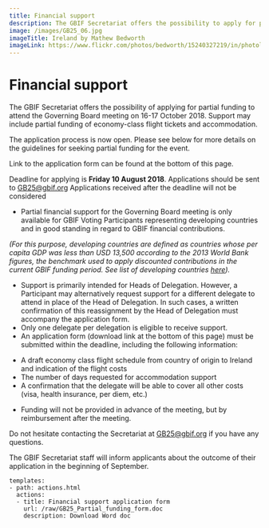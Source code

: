 ```yaml
---
title: Financial support
description: The GBIF Secretariat offers the possibility to apply for partial funding to attend the Governing Board meeting.
image: /images/GB25_06.jpg
imageTitle: Ireland by Mathew Bedworth
imageLink: https://www.flickr.com/photos/bedworth/15240327219/in/photolist-pdJEjp-qMcrvc-dBJQPJ-Hegir-gFEToX-f5tq72-q8qfUR-911PZH-pitiLp-f3zPit-r4Bbnz-nJ945k-E5Xvx-4YUS27-pdKKi8-g5P7LH-hG1RJN-5pRhYN-dBDrrx-8io3de-pdJAS4-f3Q32s-dUfnAU-6h5Vwh-5EVnhk-sfLfww-rEzrH1-WY1Y-JbyAT1-pRGSvj-E8mXr-gTJYLm-dUfnCW-qr9RWe-pdKJK4-XFApKW-3q1ECe-Wu29T3-gJoGcd-q7NgMz-qvL538-gTKh61-f3Q2Sb-gfNmMD-5uGYsa-gmqr7E-rQXUut-pAxC4r-nNH7rA-dR8QHo
---
```


# Financial support

The GBIF Secretariat offers the possibility of applying for partial funding to attend the Governing Board meeting on 16-17 October 2018. Support may include partial funding of economy-class flight tickets and accommodation. 

The application process is now open. Please see below for more details on the guidelines for seeking partial funding for the event. 

Link to the application form can be found at the bottom of this page. 

Deadline for applying is **Friday 10 August 2018**. Applications should be sent to [GB25@gbif.org](mailto:GB25@gbif.org)
Applications received after the deadline will not be considered

-	Partial financial support for the Governing Board meeting is only available for GBIF Voting Participants representing developing countries and in good standing in regard to GBIF financial contributions. 


*(For this purpose, developing countries are defined as countries whose per capita GDP was less than USD 13,500 according to the 2013 World Bank figures, the benchmark used to apply discounted contributions in the current GBIF funding period. See list of developing countries [here](https://gb25.gbif.org/raw/GBIF_VP_developing_countries.pdf)).*

-	Support is primarily intended for Heads of Delegation. However, a Participant may alternatively request support for a different delegate to attend in place of the Head of Delegation.  In such cases, a written confirmation of this reassignment by the Head of Delegation must accompany the application form.  
-	Only one delegate per delegation is eligible to receive support.
-	An application form (download link at the bottom of this page) must be submitted within the deadline, including the following information: 
  +	A draft economy class flight schedule from country of origin to Ireland and indication of the flight costs
  +	The number of days requested for accommodation support
  +	A confirmation that the delegate will be able to cover all other costs (visa, health insurance, per diem, etc.) 
- Funding will not be provided in advance of the meeting, but by reimbursement after the meeting. 


Do not hesitate contacting the Secretariat at [GB25@gbif.org](mailto:GB25@gbif.org) if you have any questions. 

The GBIF Secretariat staff will inform applicants about the outcome of their application in the beginning of September.  


```styledYaml
templates:
- path: actions.html
  actions:
  - title: Financial support application form
    url: /raw/GB25_Partial_funding_form.doc
    description: Download Word doc
```
